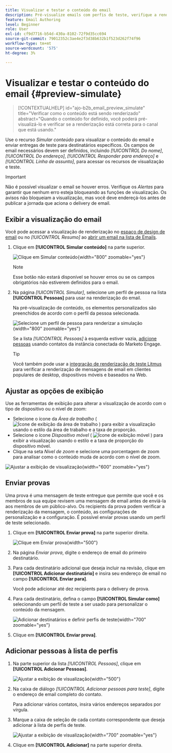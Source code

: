 ```yaml
---
title: Visualizar e testar o conteúdo do email
description: Pré-visualize emails com perfis de teste, verifique a renderização de desktops e dispositivos móveis, envie provas para os recipients e valide a personalização no Journey Optimizer B2B edition.
feature: Email Authoring
level: Beginner
role: User
exl-id: cf9d7716-b54d-430a-8102-72f9d35cc694
source-git-commit: 79012352c3ae4e2f3d38b632b1f523d262f74f96
workflow-type: tm+mt
source-wordcount: '575'
ht-degree: 3%

---
```


# Visualizar e testar o conteúdo do email {#preview-simulate}

>[!CONTEXTUALHELP]
>id="ajo-b2b_email_preview_simulate"
>title="Verificar como o conteúdo está sendo renderizado"
>abstract="Quando o conteúdo for definido, você poderá pré-visualizá-lo e verificar se a renderização está correta para o canal que está usando."

Use o recurso _Simular conteúdo_ para visualizar o conteúdo do email e enviar entregas de teste para destinatários específicos. Os campos de email necessários devem ser definidos, incluindo _[!UICONTROL Do nome]_, _[!UICONTROL Do endereço]_, _[!UICONTROL Responder para endereço]_ e _[!UICONTROL Linha de assunto]_, para acessar os recursos de visualização e teste.

>[!IMPORTANT]
>
>Não é possível visualizar o email se houver erros. Verifique os _Alertas_ para garantir que nenhum erro esteja bloqueando as funções de visualização. Os avisos não bloqueiam a visualização, mas você deve endereçá-los antes de publicar a jornada que aciona o delivery de email.

## Exibir a visualização do email

Você pode acessar a visualização de renderização no [espaço de design de email](./email-authoring.md) ou no _[!UICONTROL Resumo]_ ao [abrir um email na lista de Emails](./emails-list.md#edit-emails).

1. Clique em **[!UICONTROL Simular conteúdo]** na parte superior.

   ![Clique em Simular conteúdo](assets/email-simulate-content.png){width="800" zoomable="yes"}

   >[!NOTE]
   >
   >Esse botão não estará disponível se houver erros ou se os campos obrigatórios não estiverem definidos para o email.

1. Na página _[!UICONTROL Simular]_, selecione um perfil de pessoa na lista **[!UICONTROL Pessoas]** para usar na renderização do email.

   Na pré-visualização de conteúdo, os elementos personalizados são preenchidos de acordo com o perfil da pessoa selecionada.

   ![Selecione um perfil de pessoa para renderizar a simulação](./assets/email-simulate-content-preview.png){width="800" zoomable="yes"}

   Se a lista _[!UICONTROL Pessoas]_ à esquerda estiver vazia, [adicione pessoas](#add-people-to-the-profiles-list) usando contatos da instância conectada do Marketo Engage.

   >[!TIP]
   >
   >Você também pode usar a [integração de renderização de teste Litmus](./email-test-rendering.md) para verificar a renderização de mensagens de email em clientes populares de desktop, dispositivos móveis e baseados na Web.

## Ajustar as opções de exibição

Use as ferramentas de exibição para alterar a visualização de acordo com o tipo de dispositivo ou o nível de zoom:

* Selecione o ícone da _Área de trabalho_ ( ![Ícone de exibição da área de trabalho](../../assets/do-not-localize/icon-device-desktop.svg) ) para exibir a visualização usando o estilo da área de trabalho e a taxa de proporção.
* Selecione o ícone _Dispositivo móvel_ ( ![Ícone de exibição móvel](../../assets/do-not-localize/icon-device-mobile.svg) ) para exibir a visualização usando o estilo e a taxa de proporção do dispositivo móvel.
* Clique na seta _Nível de zoom_ e selecione uma porcentagem de zoom para analisar como o conteúdo muda de acordo com o nível de zoom.

![Ajustar a exibição de visualização](assets/email-simulate-content-preview-display-options.png){width="600" zoomable="yes"}

## Enviar provas

Uma prova é uma mensagem de teste entregue que permite que você e os membros de sua equipe revisem uma mensagem de email antes de enviá-la aos membros de um público-alvo. Os recipients da prova podem verificar a renderização da mensagem, o conteúdo, as configurações de personalização e a configuração. É possível enviar provas usando um perfil de teste selecionado.

1. Clique em **[!UICONTROL Enviar prova]** na parte superior direita.

   ![Clique em Enviar prova](assets/email-simulate-content-preview-send-proof.png){width="500"}

1. Na página _Enviar prova_, digite o endereço de email do primeiro destinatário.

1. Para cada destinatário adicional que deseja incluir na revisão, clique em **[!UICONTROL Adicionar destinatário]** e insira seu endereço de email no campo **[!UICONTROL Enviar para]**.

   Você pode adicionar até dez recipients para o delivery de prova.

1. Para cada destinatário, defina o campo **[!UICONTROL Simular como]** selecionando um perfil de teste a ser usado para personalizar o conteúdo da mensagem.

   ![Adicionar destinatários e definir perfis de teste](assets/email-simulate-content-preview-send-proof-recipients.png){width="700" zoomable="yes"}

1. Clique em **[!UICONTROL Enviar prova]**.

## Adicionar pessoas à lista de perfis

1. Na parte superior da lista _[!UICONTROL Pessoas]_, clique em **[!UICONTROL Adicionar Pessoas]**.

   ![Ajustar a exibição de visualização](assets/email-simulate-content-add-people.png){width="500"}

1. Na caixa de diálogo _[!UICONTROL Adicionar pessoas para teste]_, digite o endereço de email completo do contato.

   Para adicionar vários contatos, insira vários endereços separados por vírgula.

1. Marque a caixa de seleção de cada contato correspondente que deseja adicionar à lista de perfis de teste.

   ![Ajustar a exibição de visualização](assets/email-simulate-content-add-people-addresses.png){width="700" zoomable="yes"}

1. Clique em **[!UICONTROL Adicionar]** na parte superior direita.
